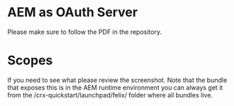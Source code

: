 # AEM as OAuth Server

Please make sure to follow the PDF in the repository.

# Scopes

If you need to see what please review the screenshot. Note that the bundle that exposes this is in the AEM runtime environment you can always get it from the /crx-quickstart/launchpad/felix/ folder where all bundles live. 